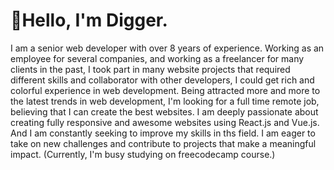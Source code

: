 # 👋Hello, I'm Digger.

I am a senior web developer with over 8 years of experience. Working as an employee for several companies, and working as a freelancer for many clients in the past, I took part in many website projects that required different skills and collaborator with other developers, I could get rich and colorful experience in web development. Being attracted more and more to the latest trends in web development, I'm looking for a full time remote job, believing that I can create the best websites. I am deeply passionate about creating fully responsive and awesome websites using React.js and Vue.js. And I am constantly seeking to improve my skills in ths field. I am eager to take on new challenges and contribute to projects that make a meaningful impact. (Currently, I'm busy studying on freecodecamp course.)

